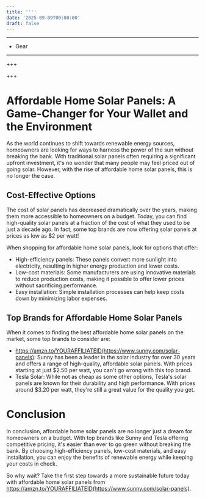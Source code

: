 ```yaml
---
title: ''''
date: '2025-09-09T00:00:00'
draft: false
---
```


---




- Gear
---

+++





+++

**Affordable Home Solar Panels: A Game-Changer for Your Wallet and the Environment**
=====================================

As the world continues to shift towards renewable energy sources, homeowners are looking for ways to harness the power of the sun without breaking the bank. With traditional solar panels often requiring a significant upfront investment, it's no wonder that many people may feel priced out of going solar. However, with the rise of affordable home solar panels, this is no longer the case.

**Cost-Effective Options**
-------------------------

The cost of solar panels has decreased dramatically over the years, making them more accessible to homeowners on a budget. Today, you can find high-quality solar panels at a fraction of the cost of what they used to be just a decade ago. In fact, some top brands are now offering solar panels at prices as low as $2 per watt!

When shopping for affordable home solar panels, look for options that offer:

* High-efficiency panels: These panels convert more sunlight into electricity, resulting in higher energy production and lower costs.
* Low-cost materials: Some manufacturers are using innovative materials to reduce production costs, making it possible to offer lower prices without sacrificing performance.
* Easy installation: Simple installation processes can help keep costs down by minimizing labor expenses.

**Top Brands for Affordable Home Solar Panels**
--------------------------------------------

When it comes to finding the best affordable home solar panels on the market, some top brands to consider are:

* https://amzn.to/YOURAFFILIATEID(https://www.sunny.com/solar-panels): Sunny has been a leader in the solar industry for over 30 years and offers a range of high-quality, affordable solar panels. With prices starting at just $2.50 per watt, you can't go wrong with this top brand.
* Tesla Solar: While not as cheap as some other options, Tesla's solar panels are known for their durability and high performance. With prices around $3.20 per watt, they're still a great value for the quality you get.

**Conclusion**
==========

In conclusion, affordable home solar panels are no longer just a dream for homeowners on a budget. With top brands like Sunny and Tesla offering competitive pricing, it's easier than ever to go green without breaking the bank. By choosing high-efficiency panels, low-cost materials, and easy installation, you can enjoy the benefits of renewable energy while keeping your costs in check.

So why wait? Take the first step towards a more sustainable future today with affordable home solar panels from https://amzn.to/YOURAFFILIATEID(https://www.sunny.com/solar-panels).